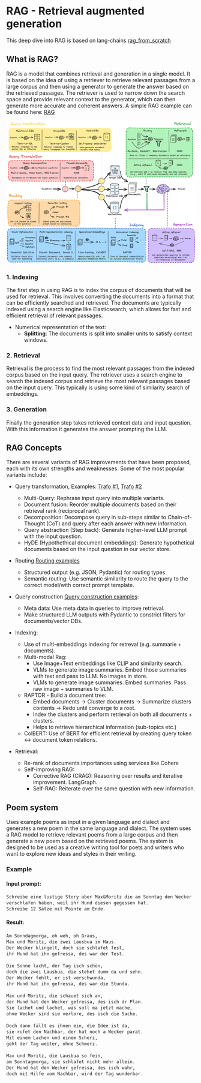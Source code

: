 # RAG - Retrieval augmented generation #
This deep dive into RAG is based on lang-chains [rag_from_scratch](https://github.com/langchain-ai/rag-from-scratch)

## What is RAG? ##
RAG is a model that combines retrieval and generation in a single model. It is based on the idea of using a retriever to retrieve relevant passages from a large corpus and then using a generator to generate the answer based on the retrieved passages. The retriever is used to narrow down the search space and provide relevant context to the generator, which can then generate more accurate and coherent answers.
A simple RAG example can be found here: [RAG](src/rag_01.ipynb) 

![RAG](/docs/rag_overview.png)


### 1. Indexing ###
The first step in using RAG is to index the corpus of documents that will be used for retrieval. This involves converting the documents into a format that can be efficiently searched and retrieved. The documents are typically indexed using a search engine like Elasticsearch, which allows for fast and efficient retrieval of relevant passages.

- Numerical representation of the text:
  - **Splitting**: The documents is split into smaller units to satisfy context windows.

### 2. Retrieval ###
Retrieval is the process to find the most relevant passages from the indexed corpus based on the input query. The retriever uses a search engine to search the indexed corpus and retrieve the most relevant passages based on the input query. This typically is using some kind of similarity search of embeddings.


### 3. Generation ###
Finally the generation step takes retrieved context data and input question. With this information it generates the answer prompting the LLM. 


## RAG Concepts ##
There are several variants of RAG improvements that have been proposed, each with its own strengths and weaknesses. Some of the most popular variants include:
- Query transformation, Examples: [Trafo #1](src/rag_01.ipynb), [Trafo #2](src/rag_02.ipynb) 
  - Multi-Query: Rephrase input query into multiple variants.
  - Document fusion: Reorder multiple documents based on their retrieval rank (reciprocal rank).
  - Decomposition: Decompose query in sub-steps similar to Chain-of-Thought (CoT) and query after each answer with new information.
  - Query abstraction (Step back): Generate higher-level LLM prompt with the input question.
  - HyDE (Hypothethical document embeddings): Generate hypothetical documents based on the input question in our vector store.

- Routing [Routing examples](src/rag_02.ipynb)
  - Structured output (e.g. JSON, Pydantic) for routing types
  - Semantic routing: Use semantic similarity to route the query to the correct model/with correct prompt template.
  
- Query construction [Query construction examples](src/rag_03.ipynb):
  - Meta data: Use meta data in queries to improve retrieval.
  - Make structured LLM outputs with Pydantic to constrict filters for documents/vector DBs.

- Indexing:
  - Use of multi-embeddings indexing for retreval (e.g. summarie + documents).
  - Multi-modal Rag:
    - Use Image+Text embeddings like CLIP and similarity search.
    - VLMs to generate image summaries. Embed those summaries with text and pass to LLM. No images in store.
    - VLMs to generate image summaries. Embed summaries. Pass raw image + summaries to VLM.
  - RAPTOR - Build a document tree:
    - Embed documents -> Cluster documents -> Summarize clusters contents -> Redo until converge to a root.
    - Index the clusters and perform retrieval on both all documents + clusters.
    - Helps to retrieve hierarchical information (sub-topics etc.)
  - ColBERT: Use of BERT for efficient retrieval by creating query token <-> document token relations.

- Retrieval:
  - Re-rank of documents importances using services like Cohere
  - Self-improving RAG:
    - Corrective RAG (CRAG): Reasoning over results and iterative improvement. LangGraph.
    - Self-RAG: Reiterate over the same question with new information.

## Poem system ##
Uses example poems as input in a given language and dialect and generates a new poem in the same language and dialect. The system uses a RAG model to retrieve relevant poems from a large corpus and then generate a new poem based on the retrieved poems. The system is designed to be used as a creative writing tool for poets and writers who want to explore new ideas and styles in their writing.

### Example ###
#### Input prompt:
```
Schreibe eine lustige Story über Max&Moritz die am Sonntag den Wecker verschlafen haben, weil ihr Hund diesen gegessen hat.
Schreibe 12 Sätze mit Pointe am Ende.
```

#### Result:
```
Am Sonndagmorga, oh weh, oh Graus,
Max und Moritz, die zwei Lausbua im Haus.
Der Wecker klingelt, doch sie schlafet fest,
ihr Hund hat ihn gefressa, des war der Test.

Die Sonne lacht, der Tag isch schön,
doch die zwei Lausbua, die stehet dumm da und sehn.
Der Wecker fehlt, er ist verschwunda,
ihr Hund hat ihn gefressa, des war die Stunda.

Max und Moritz, die schauet sich an,
der Hund hat den Wecker gefressa, des isch dr Plan.
Sie lachet und lachet, was soll ma jetzt mache,
ohne Wecker sind sie verlore, des isch die Sache.

Doch dann fällt es ihnen ein, die Idee ist da,
sie rufet den Nachbar, der hat noch a Wecker parat.
Mit einem Lachen und einem Scherz,
geht der Tag weiter, ohne Schmerz.

Max und Moritz, die Lausbua so fein,
am Sonntagmorga, sie schlafet nicht mehr allein.
Der Hund hat den Wecker gefressa, des isch wahr,
doch mit Hilfe vom Nachbar, wird der Tag wunderbar.
```

